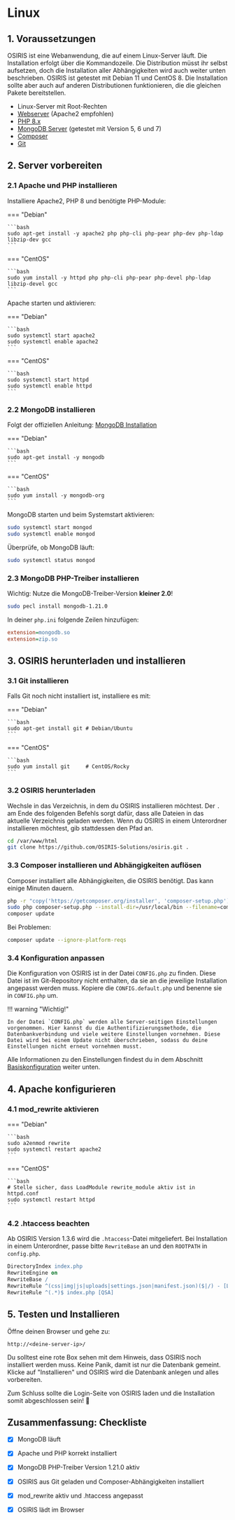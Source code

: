 # Linux

## 1. Voraussetzungen

OSIRIS ist eine Webanwendung, die auf einem Linux-Server läuft. Die Installation erfolgt über die Kommandozeile. Die Distribution müsst ihr selbst aufsetzen, doch die Installation aller Abhängigkeiten wird auch weiter unten beschrieben. OSIRIS ist getestet mit Debian 11 und CentOS 8. Die Installation sollte aber auch auf anderen Distributionen funktionieren, die die gleichen Pakete bereitstellen.
 
* Linux-Server mit Root-Rechten
* [Webserver](#2.1-apache-und-php-installieren) (Apache2 empfohlen)
* [PHP 8.x](#apache)
* [MongoDB Server](#mongodb) (getestet mit Version 5, 6 und 7)
* [Composer](#composer)
* [Git](#git)


## 2. Server vorbereiten

### 2.1 Apache und PHP installieren 


Installiere Apache2, PHP 8 und benötigte PHP-Module:

=== "Debian"

    ```bash
    sudo apt-get install -y apache2 php php-cli php-pear php-dev php-ldap libzip-dev gcc
    ```

=== "CentOS"

    ```bash
    sudo yum install -y httpd php php-cli php-pear php-devel php-ldap libzip-devel gcc
    ```

Apache starten und aktivieren:


=== "Debian"

    ```bash
    sudo systemctl start apache2
    sudo systemctl enable apache2
    ```

=== "CentOS"

    ```bash
    sudo systemctl start httpd
    sudo systemctl enable httpd
    ```

### 2.2 MongoDB installieren



 Folgt der offiziellen Anleitung:
 [MongoDB Installation](https://www.mongodb.com/docs/manual/administration/install-on-linux/)



=== "Debian"

    ```bash
    sudo apt-get install -y mongodb
    ```

=== "CentOS"

    ```bash
    sudo yum install -y mongodb-org
    ```

MongoDB starten und beim Systemstart aktivieren:

```bash
sudo systemctl start mongod
sudo systemctl enable mongod
```

Überprüfe, ob MongoDB läuft:

```bash
sudo systemctl status mongod
```

### 2.3 MongoDB PHP-Treiber installieren

Wichtig: Nutze die MongoDB-Treiber-Version **kleiner 2.0**!
 

```bash
sudo pecl install mongodb-1.21.0
```

In deiner `php.ini` folgende Zeilen hinzufügen:


```ini
extension=mongodb.so
extension=zip.so
```

## 3. OSIRIS herunterladen und installieren


### 3.1 Git installieren

Falls Git noch nicht installiert ist, installiere es mit:


=== "Debian"

    ```bash
    sudo apt-get install git # Debian/Ubuntu
    ```

=== "CentOS"

    ```bash
    sudo yum install git     # CentOS/Rocky
    ```

### 3.2 OSIRIS herunterladen

Wechsle in das Verzeichnis, in dem du OSIRIS installieren möchtest. Der `.` am Ende des folgenden Befehls sorgt dafür, dass alle Dateien in das aktuelle Verzeichnis geladen werden. Wenn du OSIRIS in einem Unterordner installieren möchtest, gib stattdessen den Pfad an.

```bash
cd /var/www/html
git clone https://github.com/OSIRIS-Solutions/osiris.git .
```

### 3.3 Composer installieren und Abhängigkeiten auflösen

Composer installiert alle Abhängigkeiten, die OSIRIS benötigt. Das kann einige Minuten dauern.

```bash
php -r "copy('https://getcomposer.org/installer', 'composer-setup.php');"
sudo php composer-setup.php --install-dir=/usr/local/bin --filename=composer
composer update
```

Bei Problemen:

```bash
composer update --ignore-platform-reqs
```

### 3.4 Konfiguration anpassen


Die Konfiguration von OSIRIS ist in der Datei `CONFIG.php` zu finden. Diese Datei ist im Git-Repository nicht enthalten, da sie an die jeweilige Installation angepasst werden muss. Kopiere die `CONFIG.default.php` und benenne sie in `CONFIG.php` um.



!!! warning "Wichtig!"

    In der Datei `CONFIG.php` werden alle Server-seitigen Einstellungen vorgenommen. Hier kannst du die Authentifizierungsmethode, die Datenbankverbindung und viele weitere Einstellungen vornehmen. Diese Datei wird bei einem Update nicht überschrieben, sodass du deine Einstellungen nicht erneut vornehmen musst.

Alle Informationen zu den Einstellungen findest du in dem Abschnitt [Basiskonfiguration](#config) weiter unten.
 
## 4. Apache konfigurieren


### 4.1 mod\_rewrite aktivieren


=== "Debian"

    ```bash
    sudo a2enmod rewrite
    sudo systemctl restart apache2
    ```

=== "CentOS"

    ```bash
    # Stelle sicher, dass LoadModule rewrite_module aktiv ist in httpd.conf
    sudo systemctl restart httpd
    ```

### 4.2 .htaccess beachten


Ab OSIRIS Version 1.3.6 wird die `.htaccess`-Datei mitgeliefert. Bei Installation in einem Unterordner, passe bitte `RewriteBase` an und den `ROOTPATH` in `config.php`.

```apache
DirectoryIndex index.php
RewriteEngine on
RewriteBase /
RewriteRule ^(css|img|js|uploads|settings.json|manifest.json)($|/) - [L]
RewriteRule ^(.*)$ index.php [QSA]
```

## 5. Testen und Installieren


Öffne deinen Browser und gehe zu:

```url
http://<deine-server-ip>/
```

Du solltest eine rote Box sehen mit dem Hinweis, dass OSIRIS noch installiert werden muss. Keine Panik, damit ist nur die Datenbank gemeint. Klicke auf "Installieren" und OSIRIS wird die Datenbank anlegen und alles vorbereiten.
 

Zum Schluss sollte die Login-Seite von OSIRIS laden und die Installation somit abgeschlossen sein! 🎉


## Zusammenfassung: Checkliste

- [X] MongoDB läuft
- [X] Apache und PHP korrekt installiert
- [X] MongoDB PHP-Treiber Version 1.21.0 aktiv
- [X] OSIRIS aus Git geladen und Composer-Abhängigkeiten installiert
- [X] mod\_rewrite aktiv und .htaccess angepasst
- [X] OSIRIS lädt im Browser



